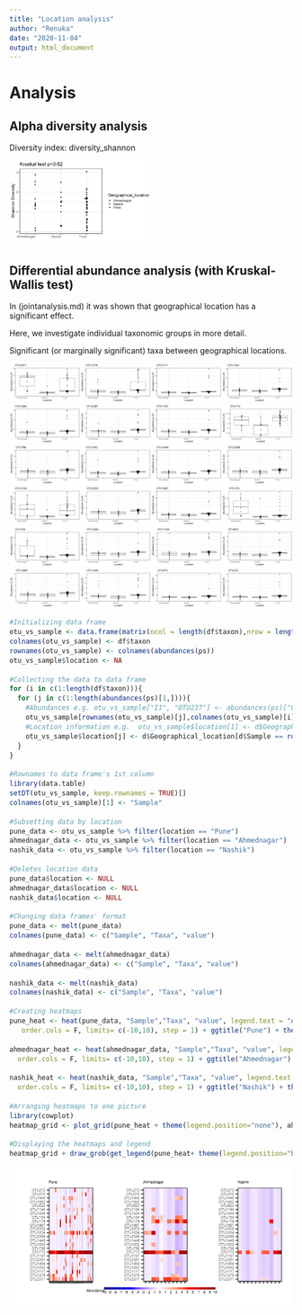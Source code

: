 ```yaml
---
title: "Location analysis"
author: "Renuka"
date: "2020-11-04"
output: html_document
---
```


# Analysis




## Alpha diversity analysis

Diversity index: diversity_shannon



<img src="figure_location/group_comp-1.png" title="plot of chunk group_comp" alt="plot of chunk group_comp" width="50%" />



## Differential abundance analysis (with Kruskal-Wallis test)

In (jointanalysis.md) it was shown that geographical location has a significant effect.

Here, we investigate individual taxonomic groups in more detail.

Significant (or marginally significant) taxa between geographical locations.

<img src="figure_location/diffab-1.png" title="plot of chunk diffab" alt="plot of chunk diffab" width="25%" /><img src="figure_location/diffab-2.png" title="plot of chunk diffab" alt="plot of chunk diffab" width="25%" /><img src="figure_location/diffab-3.png" title="plot of chunk diffab" alt="plot of chunk diffab" width="25%" /><img src="figure_location/diffab-4.png" title="plot of chunk diffab" alt="plot of chunk diffab" width="25%" /><img src="figure_location/diffab-5.png" title="plot of chunk diffab" alt="plot of chunk diffab" width="25%" /><img src="figure_location/diffab-6.png" title="plot of chunk diffab" alt="plot of chunk diffab" width="25%" /><img src="figure_location/diffab-7.png" title="plot of chunk diffab" alt="plot of chunk diffab" width="25%" /><img src="figure_location/diffab-8.png" title="plot of chunk diffab" alt="plot of chunk diffab" width="25%" /><img src="figure_location/diffab-9.png" title="plot of chunk diffab" alt="plot of chunk diffab" width="25%" /><img src="figure_location/diffab-10.png" title="plot of chunk diffab" alt="plot of chunk diffab" width="25%" /><img src="figure_location/diffab-11.png" title="plot of chunk diffab" alt="plot of chunk diffab" width="25%" /><img src="figure_location/diffab-12.png" title="plot of chunk diffab" alt="plot of chunk diffab" width="25%" /><img src="figure_location/diffab-13.png" title="plot of chunk diffab" alt="plot of chunk diffab" width="25%" /><img src="figure_location/diffab-14.png" title="plot of chunk diffab" alt="plot of chunk diffab" width="25%" /><img src="figure_location/diffab-15.png" title="plot of chunk diffab" alt="plot of chunk diffab" width="25%" /><img src="figure_location/diffab-16.png" title="plot of chunk diffab" alt="plot of chunk diffab" width="25%" /><img src="figure_location/diffab-17.png" title="plot of chunk diffab" alt="plot of chunk diffab" width="25%" /><img src="figure_location/diffab-18.png" title="plot of chunk diffab" alt="plot of chunk diffab" width="25%" /><img src="figure_location/diffab-19.png" title="plot of chunk diffab" alt="plot of chunk diffab" width="25%" /><img src="figure_location/diffab-20.png" title="plot of chunk diffab" alt="plot of chunk diffab" width="25%" /><img src="figure_location/diffab-21.png" title="plot of chunk diffab" alt="plot of chunk diffab" width="25%" /><img src="figure_location/diffab-22.png" title="plot of chunk diffab" alt="plot of chunk diffab" width="25%" /><img src="figure_location/diffab-23.png" title="plot of chunk diffab" alt="plot of chunk diffab" width="25%" /><img src="figure_location/diffab-24.png" title="plot of chunk diffab" alt="plot of chunk diffab" width="25%" />




```r
#Initializing data frame
otu_vs_sample <- data.frame(matrix(ncol = length(df$taxon),nrow = length(abundances(ps)[1,])))
colnames(otu_vs_sample) <- df$taxon
rownames(otu_vs_sample) <- colnames(abundances(ps))
otu_vs_sample$location <- NA

#Collecting the data to data frame
for (i in c(1:length(df$taxon))){
  for (j in c(1:length(abundances(ps)[1,]))){
    #Abundances e.g. otu_vs_sample["I1", "OTU237"] <- abundances(ps)["OTU237", I1"]
    otu_vs_sample[rownames(otu_vs_sample)[j],colnames(otu_vs_sample)[i]] <- abundances(ps)[colnames(otu_vs_sample)[i],rownames(otu_vs_sample)[j]]
    #Location information e.g.  otu_vs_sample$location[1] <- d$Geographical_location[d$Sample == "I1"]
    otu_vs_sample$location[j] <- d$Geographical_location[d$Sample == rownames(otu_vs_sample)[j]] 
  }
}

#Rownames to data frame's 1st column
library(data.table)
setDT(otu_vs_sample, keep.rownames = TRUE)[]
colnames(otu_vs_sample)[1] <- "Sample"

#Subsetting data by location
pune_data <- otu_vs_sample %>% filter(location == "Pune")
ahmednagar_data <- otu_vs_sample %>% filter(location == "Ahmednagar")
nashik_data <- otu_vs_sample %>% filter(location == "Nashik")

#Deletes location data
pune_data$location <- NULL
ahmednagar_data$location <- NULL
nashik_data$location <- NULL

#Changing data frames' format
pune_data <- melt(pune_data)
colnames(pune_data) <- c("Sample", "Taxa", "value")

ahmednagar_data <- melt(ahmednagar_data)
colnames(ahmednagar_data) <- c("Sample", "Taxa", "value")

nashik_data <- melt(nashik_data)
colnames(nashik_data) <- c("Sample", "Taxa", "value")

#Creating heatmaps
pune_heat <- heat(pune_data, "Sample","Taxa", "value", legend.text = "Abundance",order.rows = F, 
   order.cols = F, limits= c(-10,10), step = 1) + ggtitle("Pune") + theme(axis.text = element_text(size = 8), axis.text.x = element_blank(), plot.title = element_text(size = 8), legend.title = element_text(size = 8), legend.text = element_text(size = 8), legend.key.height = unit(1.5, "cm"))
 
ahmednagar_heat <- heat(ahmednagar_data, "Sample","Taxa", "value", legend.text = "Abundance",order.rows = F,
  order.cols = F, limits= c(-10,10), step = 1) + ggtitle("Ahmednagar") + theme(axis.text = element_text(size = 8), axis.text.x = element_blank(), plot.title = element_text(size = 8), legend.title = element_text(size = 8), legend.text = element_text(size = 8), legend.key.height = unit(1.5, "cm"))

nashik_heat <- heat(nashik_data, "Sample","Taxa", "value", legend.text = "Abundance",order.rows = F,
  order.cols = F, limits= c(-10,10), step = 1) + ggtitle("Nashik") + theme(axis.text = element_text(size = 8), axis.text.x = element_blank(), plot.title = element_text(size = 8), legend.title = element_text(size = 8), legend.text = element_text(size = 8), legend.key.height = unit(1.5, "cm"))

#Arranging heatmaps to one picture
library(cowplot)
heatmap_grid <- plot_grid(pune_heat + theme(legend.position="none"), ahmednagar_heat + theme(legend.position="none"), nashik_heat + theme(legend.position="none"), ncol = 3, axis = "t", scale = 0.85)

#Displaying the heatmaps and legend
heatmap_grid + draw_grob(get_legend(pune_heat+ theme(legend.position="bottom", legend.key.width = unit(2, "cm"), legend.key.height = unit(0.2, "cm"))), 0.5, -0.38, 0, 1)
```

![plot of chunk heatmaps](figure_location/heatmaps-1.png)
